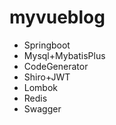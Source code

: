 # myvueblog
- Springboot
- Mysql+MybatisPlus
- CodeGenerator
- Shiro+JWT
- Lombok
- Redis
- Swagger
